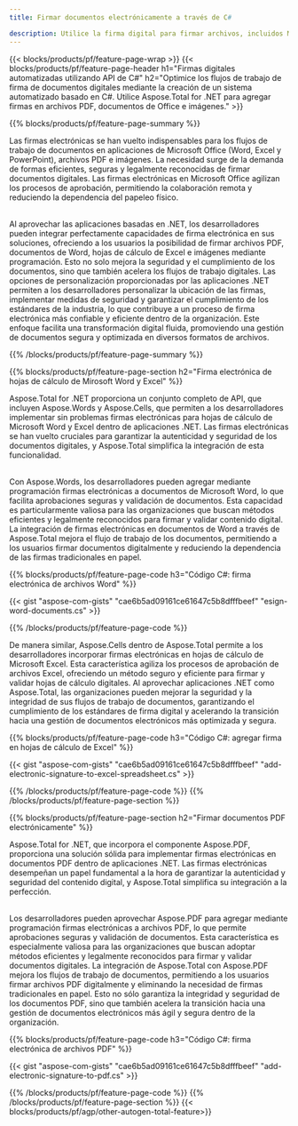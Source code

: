 ```yaml
---
title: Firmar documentos electrónicamente a través de C# 

description: Utilice la firma digital para firmar archivos, incluidos Microsoft Word, Excel, PowerPoint, PDF e imágenes, a través de su aplicación C#. Agregue firma electrónica en línea a través de la aplicación.
---
```


{{< blocks/products/pf/feature-page-wrap >}}
{{< blocks/products/pf/feature-page-header h1="Firmas digitales automatizadas utilizando API de C#" h2="Optimice los flujos de trabajo de firma de documentos digitales mediante la creación de un sistema automatizado basado en C#. Utilice Aspose.Total for .NET para agregar firmas en archivos PDF, documentos de Office e imágenes." >}}

{{% blocks/products/pf/feature-page-summary %}}

Las firmas electrónicas se han vuelto indispensables para los flujos de trabajo de documentos en aplicaciones de Microsoft Office (Word, Excel y PowerPoint), archivos PDF e imágenes. La necesidad surge de la demanda de formas eficientes, seguras y legalmente reconocidas de firmar documentos digitales. Las firmas electrónicas en Microsoft Office agilizan los procesos de aprobación, permitiendo la colaboración remota y reduciendo la dependencia del papeleo físico. <br /><br />

Al aprovechar las aplicaciones basadas en .NET, los desarrolladores pueden integrar perfectamente capacidades de firma electrónica en sus soluciones, ofreciendo a los usuarios la posibilidad de firmar archivos PDF, documentos de Word, hojas de cálculo de Excel e imágenes mediante programación. Esto no solo mejora la seguridad y el cumplimiento de los documentos, sino que también acelera los flujos de trabajo digitales. Las opciones de personalización proporcionadas por las aplicaciones .NET permiten a los desarrolladores personalizar la ubicación de las firmas, implementar medidas de seguridad y garantizar el cumplimiento de los estándares de la industria, lo que contribuye a un proceso de firma electrónica más confiable y eficiente dentro de la organización. Este enfoque facilita una transformación digital fluida, promoviendo una gestión de documentos segura y optimizada en diversos formatos de archivos. 

{{% /blocks/products/pf/feature-page-summary  %}}

{{% blocks/products/pf/feature-page-section  h2="Firma electrónica de hojas de cálculo de Mirosoft Word y Excel" %}}

Aspose.Total for .NET proporciona un conjunto completo de API, que incluyen Aspose.Words y Aspose.Cells, que permiten a los desarrolladores implementar sin problemas firmas electrónicas para hojas de cálculo de Microsoft Word y Excel dentro de aplicaciones .NET. Las firmas electrónicas se han vuelto cruciales para garantizar la autenticidad y seguridad de los documentos digitales, y Aspose.Total simplifica la integración de esta funcionalidad.<br /><br />

Con Aspose.Words, los desarrolladores pueden agregar mediante programación firmas electrónicas a documentos de Microsoft Word, lo que facilita aprobaciones seguras y validación de documentos. Esta capacidad es particularmente valiosa para las organizaciones que buscan métodos eficientes y legalmente reconocidos para firmar y validar contenido digital. La integración de firmas electrónicas en documentos de Word a través de Aspose.Total mejora el flujo de trabajo de los documentos, permitiendo a los usuarios firmar documentos digitalmente y reduciendo la dependencia de las firmas tradicionales en papel.

{{% blocks/products/pf/feature-page-code h3="Código C#: firma electrónica de archivos Word" %}}

{{< gist "aspose-com-gists" "cae6b5ad09161ce61647c5b8dfffbeef" "esign-word-documents.cs" >}}

{{% /blocks/products/pf/feature-page-code  %}}

De manera similar, Aspose.Cells dentro de Aspose.Total permite a los desarrolladores incorporar firmas electrónicas en hojas de cálculo de Microsoft Excel. Esta característica agiliza los procesos de aprobación de archivos Excel, ofreciendo un método seguro y eficiente para firmar y validar hojas de cálculo digitales. Al aprovechar aplicaciones .NET como Aspose.Total, las organizaciones pueden mejorar la seguridad y la integridad de sus flujos de trabajo de documentos, garantizando el cumplimiento de los estándares de firma digital y acelerando la transición hacia una gestión de documentos electrónicos más optimizada y segura.


{{% blocks/products/pf/feature-page-code h3="Código C#: agregar firma en hojas de cálculo de Excel" %}}

{{< gist "aspose-com-gists" "cae6b5ad09161ce61647c5b8dfffbeef" "add-electronic-signature-to-excel-spreadsheet.cs" >}}

{{% /blocks/products/pf/feature-page-code  %}}
{{% /blocks/products/pf/feature-page-section %}}

{{% blocks/products/pf/feature-page-section  h2="Firmar documentos PDF electrónicamente" %}}

Aspose.Total for .NET, que incorpora el componente Aspose.PDF, proporciona una solución sólida para implementar firmas electrónicas en documentos PDF dentro de aplicaciones .NET. Las firmas electrónicas desempeñan un papel fundamental a la hora de garantizar la autenticidad y seguridad del contenido digital, y Aspose.Total simplifica su integración a la perfección.<br /><br />

Los desarrolladores pueden aprovechar Aspose.PDF para agregar mediante programación firmas electrónicas a archivos PDF, lo que permite aprobaciones seguras y validación de documentos. Esta característica es especialmente valiosa para las organizaciones que buscan adoptar métodos eficientes y legalmente reconocidos para firmar y validar documentos digitales. La integración de Aspose.Total con Aspose.PDF mejora los flujos de trabajo de documentos, permitiendo a los usuarios firmar archivos PDF digitalmente y eliminando la necesidad de firmas tradicionales en papel. Esto no sólo garantiza la integridad y seguridad de los documentos PDF, sino que también acelera la transición hacia una gestión de documentos electrónicos más ágil y segura dentro de la organización.

{{% blocks/products/pf/feature-page-code h3="Código C#: firma electrónica de archivos PDF" %}}

{{< gist "aspose-com-gists" "cae6b5ad09161ce61647c5b8dfffbeef" "add-electronic-signature-to-pdf.cs" >}}

{{% /blocks/products/pf/feature-page-code  %}}
{{% /blocks/products/pf/feature-page-section %}}
{{< blocks/products/pf/agp/other-autogen-total-feature>}}
